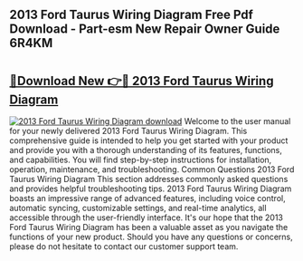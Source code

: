## 2013 Ford Taurus Wiring Diagram Free Pdf Download - Part-esm New Repair Owner Guide 6R4KM

# <h2><a href="http://dfjqgfj.blite.top/?on=2013+Ford+Taurus+Wiring+Diagram">🔗Download New 👉🔴 2013 Ford Taurus Wiring Diagram</a></h2>

[![2013 Ford Taurus Wiring Diagram download](https://i.imgur.com/lujVjoI.png)](http://dfjqgfj.blite.top/?on=2013+Ford+Taurus+Wiring+Diagram)
Welcome to the user manual for your newly delivered 2013 Ford Taurus Wiring Diagram. This comprehensive guide is intended to help you get started with your product and provide you with a thorough understanding of its features, functions, and capabilities. You will find step-by-step instructions for installation, operation, maintenance, and troubleshooting. Common Questions 2013 Ford Taurus Wiring Diagram This section addresses commonly asked questions and provides helpful troubleshooting tips. 2013 Ford Taurus Wiring Diagram boasts an impressive range of advanced features, including voice control, automatic syncing, customizable settings, and real-time analytics, all accessible through the user-friendly interface. It's our hope that the 2013 Ford Taurus Wiring Diagram has been a valuable asset as you navigate the functions of your new product. Should you have any questions or concerns, please do not hesitate to contact our customer support team.
